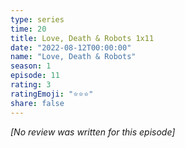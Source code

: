 ```yaml
---
type: series
time: 20
title: Love, Death & Robots 1x11
date: "2022-08-12T00:00:00"
name: "Love, Death & Robots"
season: 1
episode: 11
rating: 3
ratingEmoji: "⭐️⭐️⭐️"
share: false
---
```


_[No review was written for this episode]_
